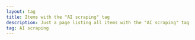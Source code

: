 ```yaml
---
layout: tag
title: Items with the "AI scraping" tag
description: Just a page listing all items with the "AI scraping" tag
tag: AI scraping
---
```


